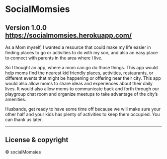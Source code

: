 # SocialMomsies

**Version 1.0.0**
https://socialmomsies.herokuapp.com/
---
As a Mom myself, I wanted a resource that could make my life easier in finding places to go or activities to do with my son, and also an easy place to connect with parents in the area where I live.

So I thought an  app, where a mom can go  do those things. This app would help moms find the nearest kid friendly places, activities, restaurants, or different events that might be happening or offering near their city.
This app would also allow moms to share ideas and experiences about their daily lives. It would also allow moms to communicate back and forth through our playgroup chat room and organize meetups to take advantage of the city’s amenities.

Husbands, get ready to have some time off because we will make sure your other half and your kids has plenty of activities to keep them occupied. You can thank us later.

---

## License & copyright

© socialMomsies 
